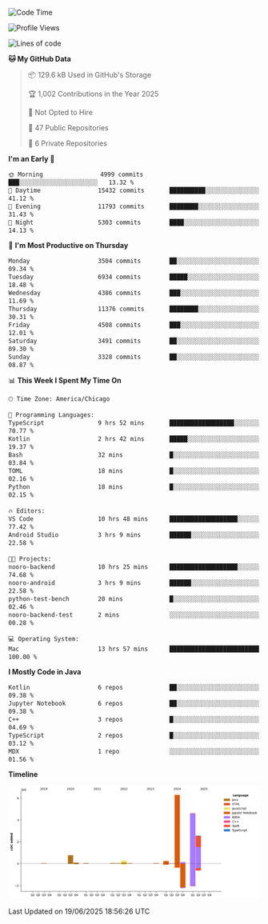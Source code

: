 <!--START_SECTION:waka-->
![Code Time](http://img.shields.io/badge/Code%20Time-1%2C312%20hrs%2019%20mins-blue)

![Profile Views](http://img.shields.io/badge/Profile%20Views-0-blue)

![Lines of code](https://img.shields.io/badge/From%20Hello%20World%20I%27ve%20Written-15.2%20million%20lines%20of%20code-blue)

**🐱 My GitHub Data** 

> 📦 129.6 kB Used in GitHub's Storage 
 > 
> 🏆 1,002 Contributions in the Year 2025
 > 
> 🚫 Not Opted to Hire
 > 
> 📜 47 Public Repositories 
 > 
> 🔑 6 Private Repositories 
 > 
**I'm an Early 🐤** 

```text
🌞 Morning                4999 commits        ███░░░░░░░░░░░░░░░░░░░░░░   13.32 % 
🌆 Daytime                15432 commits       ██████████░░░░░░░░░░░░░░░   41.12 % 
🌃 Evening                11793 commits       ████████░░░░░░░░░░░░░░░░░   31.43 % 
🌙 Night                  5303 commits        ████░░░░░░░░░░░░░░░░░░░░░   14.13 % 
```
📅 **I'm Most Productive on Thursday** 

```text
Monday                   3504 commits        ██░░░░░░░░░░░░░░░░░░░░░░░   09.34 % 
Tuesday                  6934 commits        █████░░░░░░░░░░░░░░░░░░░░   18.48 % 
Wednesday                4386 commits        ███░░░░░░░░░░░░░░░░░░░░░░   11.69 % 
Thursday                 11376 commits       ████████░░░░░░░░░░░░░░░░░   30.31 % 
Friday                   4508 commits        ███░░░░░░░░░░░░░░░░░░░░░░   12.01 % 
Saturday                 3491 commits        ██░░░░░░░░░░░░░░░░░░░░░░░   09.30 % 
Sunday                   3328 commits        ██░░░░░░░░░░░░░░░░░░░░░░░   08.87 % 
```


📊 **This Week I Spent My Time On** 

```text
🕑︎ Time Zone: America/Chicago

💬 Programming Languages: 
TypeScript               9 hrs 52 mins       ██████████████████░░░░░░░   70.77 % 
Kotlin                   2 hrs 42 mins       █████░░░░░░░░░░░░░░░░░░░░   19.37 % 
Bash                     32 mins             █░░░░░░░░░░░░░░░░░░░░░░░░   03.84 % 
TOML                     18 mins             █░░░░░░░░░░░░░░░░░░░░░░░░   02.16 % 
Python                   18 mins             █░░░░░░░░░░░░░░░░░░░░░░░░   02.15 % 

🔥 Editors: 
VS Code                  10 hrs 48 mins      ███████████████████░░░░░░   77.42 % 
Android Studio           3 hrs 9 mins        ██████░░░░░░░░░░░░░░░░░░░   22.58 % 

🐱‍💻 Projects: 
nooro-backend            10 hrs 25 mins      ███████████████████░░░░░░   74.68 % 
nooro-android            3 hrs 9 mins        ██████░░░░░░░░░░░░░░░░░░░   22.58 % 
python-test-bench        20 mins             █░░░░░░░░░░░░░░░░░░░░░░░░   02.46 % 
nooro-backend-test       2 mins              ░░░░░░░░░░░░░░░░░░░░░░░░░   00.28 % 

💻 Operating System: 
Mac                      13 hrs 57 mins      █████████████████████████   100.00 % 
```

**I Mostly Code in Java** 

```text
Kotlin                   6 repos             ██░░░░░░░░░░░░░░░░░░░░░░░   09.38 % 
Jupyter Notebook         6 repos             ██░░░░░░░░░░░░░░░░░░░░░░░   09.38 % 
C++                      3 repos             █░░░░░░░░░░░░░░░░░░░░░░░░   04.69 % 
TypeScript               2 repos             █░░░░░░░░░░░░░░░░░░░░░░░░   03.12 % 
MDX                      1 repo              ░░░░░░░░░░░░░░░░░░░░░░░░░   01.56 % 
```



**Timeline**

![Lines of Code chart](https://raw.githubusercontent.com/phanijsp/phanijsp/main/assets/bar_graph.png)


 Last Updated on 19/06/2025 18:56:26 UTC
<!--END_SECTION:waka-->
